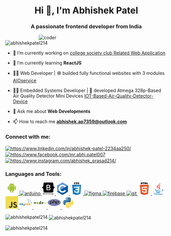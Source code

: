 <h1 align="center">Hi 👋, I'm Abhishek Patel</h1>
<h3 align="center">A passionate frontend developer from India</h3>

<img align="right" width="400" src="https://media3.giphy.com/media/qgQUggAC3Pfv687qPC/giphy.gif" alt="coder">


<p align="left"> <img src="https://komarev.com/ghpvc/?username=abhishekpatel214&label=Profile%20views&color=0e75b6&style=flat" alt="abhishekpatel214" /> </p>



- 🔭 I’m currently working on [ college society club Related Web Application]()

- 🌱 I’m currently learning **ReactJS**

- 👨‍💻 Web Developer | 🕸️ builded fully functional websites with 3 modules [AIOservice](https://github.com/abhishekpatel214/aioservice.github.io)

- 👨‍💻 Embedded Systems Developer | 🔬 developed Atmega 328p-Based Air Quality Detector Mini Devices [IOT-Based-Air-Quality-Detector-Device](https://github.com/abhishekpatel214/IOT-Based-Air-Quality-Detector-Device)

- 💬 Ask me about **Web Developments**

- 📫 How to reach me **abhishek.ap7359@outlook.com**

<h3 align="left">Connect with me:</h3>
<p align="left">
<a href="https://linkedin.com/in/https://www.linkedin.com/in/abhishek-patel-2234aa250/" target="blank"><img align="center" src="https://raw.githubusercontent.com/rahuldkjain/github-profile-readme-generator/master/src/images/icons/Social/linked-in-alt.svg" alt="https://www.linkedin.com/in/abhishek-patel-2234aa250/" height="30" width="40" /></a>
<a href="https://fb.com/https://www.facebook.com/mr.abhi.patel007" target="blank"><img align="center" src="https://raw.githubusercontent.com/rahuldkjain/github-profile-readme-generator/master/src/images/icons/Social/facebook.svg" alt="https://www.facebook.com/mr.abhi.patel007" height="30" width="40" /></a>
<a href="https://instagram.com/https://www.instagram.com/abhishek_prasad214/" target="blank"><img align="center" src="https://raw.githubusercontent.com/rahuldkjain/github-profile-readme-generator/master/src/images/icons/Social/instagram.svg" alt="https://www.instagram.com/abhishek_prasad214/" height="30" width="40" /></a>
</p>

<h3 align="left">Languages and Tools:</h3>
<p align="left"> <a href="https://developer.android.com" target="_blank" rel="noreferrer"> <img src="https://raw.githubusercontent.com/devicons/devicon/master/icons/android/android-original-wordmark.svg" alt="android" width="40" height="40"/> </a> <a href="https://www.arduino.cc/" target="_blank" rel="noreferrer"> <img src="https://cdn.worldvectorlogo.com/logos/arduino-1.svg" alt="arduino" width="40" height="40"/> </a> <a href="https://getbootstrap.com" target="_blank" rel="noreferrer"> <img src="https://raw.githubusercontent.com/devicons/devicon/master/icons/bootstrap/bootstrap-plain-wordmark.svg" alt="bootstrap" width="40" height="40"/> </a> <a href="https://www.cprogramming.com/" target="_blank" rel="noreferrer"> <img src="https://raw.githubusercontent.com/devicons/devicon/master/icons/c/c-original.svg" alt="c" width="40" height="40"/> </a> <a href="https://www.w3schools.com/css/" target="_blank" rel="noreferrer"> <img src="https://raw.githubusercontent.com/devicons/devicon/master/icons/css3/css3-original-wordmark.svg" alt="css3" width="40" height="40"/> </a> <a href="https://www.figma.com/" target="_blank" rel="noreferrer"> <img src="https://www.vectorlogo.zone/logos/figma/figma-icon.svg" alt="figma" width="40" height="40"/> </a> <a href="https://firebase.google.com/" target="_blank" rel="noreferrer"> <img src="https://www.vectorlogo.zone/logos/firebase/firebase-icon.svg" alt="firebase" width="40" height="40"/> </a> <a href="https://git-scm.com/" target="_blank" rel="noreferrer"> <img src="https://www.vectorlogo.zone/logos/git-scm/git-scm-icon.svg" alt="git" width="40" height="40"/> </a> <a href="https://www.w3.org/html/" target="_blank" rel="noreferrer"> <img src="https://raw.githubusercontent.com/devicons/devicon/master/icons/html5/html5-original-wordmark.svg" alt="html5" width="40" height="40"/> </a> <a href="https://www.java.com" target="_blank" rel="noreferrer"> <img src="https://raw.githubusercontent.com/devicons/devicon/master/icons/java/java-original.svg" alt="java" width="40" height="40"/> </a> <a href="https://developer.mozilla.org/en-US/docs/Web/JavaScript" target="_blank" rel="noreferrer"> <img src="https://raw.githubusercontent.com/devicons/devicon/master/icons/javascript/javascript-original.svg" alt="javascript" width="40" height="40"/> </a> <a href="https://www.mysql.com/" target="_blank" rel="noreferrer"> <img src="https://raw.githubusercontent.com/devicons/devicon/master/icons/mysql/mysql-original-wordmark.svg" alt="mysql" width="40" height="40"/> </a> <a href="https://nodejs.org" target="_blank" rel="noreferrer"> <img src="https://raw.githubusercontent.com/devicons/devicon/master/icons/nodejs/nodejs-original-wordmark.svg" alt="nodejs" width="40" height="40"/> </a> <a href="https://www.php.net" target="_blank" rel="noreferrer"> <img src="https://raw.githubusercontent.com/devicons/devicon/master/icons/php/php-original.svg" alt="php" width="40" height="40"/> </a> <a href="https://www.python.org" target="_blank" rel="noreferrer"> <img src="https://raw.githubusercontent.com/devicons/devicon/master/icons/python/python-original.svg" alt="python" width="40" height="40"/> </a> </p>

<p><img align="left" src="https://github-readme-stats.vercel.app/api/top-langs?username=abhishekpatel214&show_icons=true&locale=en&layout=compact" alt="abhishekpatel214" /></p>

<p>&nbsp;<img align="center" src="https://github-readme-stats.vercel.app/api?username=abhishekpatel214&show_icons=true&locale=en" alt="abhishekpatel214" /></p>

<p><img align="center" src="https://github-readme-streak-stats.herokuapp.com/?user=abhishekpatel214&" alt="abhishekpatel214" /></p>

